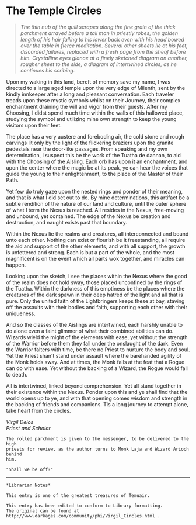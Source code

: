 # The Temple Circles

> _The thin nub of the quill scrapes along the fine grain of the thick
> parchment arrayed before a tall man in priestly robes, the golden length of
> his hair falling to his lower back even with his head bowed over the table in
> fierce meditation. Several other sheets lie at his feet, discarded failures,
> replaced with a fresh page from the sheaf before him. Crystalline eyes glance
> at a finely sketched diagram on another, rougher sheet to the side, a diagram
> of intertwined circles, as he continues his scribing._

Upon my waking in this land, bereft of memory save my name, I was directed to a
large aged temple upon the very edge of Milenth, sent by the kindly innkeeper
after a long and pleasant conversation. Each traveler treads upon these mystic
symbols whilst on their Journey, their complex enchantment draining the will
and vigor from their guests. After my Choosing, I didst spend much time within
the walls of this hallowed place, studying the symbol and utilizing mine own
strength to keep the young visitors upon their feet.

The place has a very austere and foreboding air, the cold stone and rough
carvings lit only by the light of the flickering braziers upon the granite
pedestals near the door-like passages. From speaking and my own determination,
I suspect this be the work of the Tuatha de dannan, to aid with the Choosing of
the Aisling. Each orb has upon it an enchantment, and upon the center where the
magic be at its peak, ye can hear the voices that guide the young to their
enlightenment, to the place of the Master of their Path.

Yet few do truly gaze upon the nested rings and ponder of their meaning, and
that is what I did set out to do. By mine determinations, this artifact be a
subtle rendition of the nature of our land and culture, until the outer sphere
of what I term the Nexus is reached. All resides in the Nexus, free-moving and
unbound, yet contained. The edge of the Nexus be creation and destruction, and
naught exists past that boundary.

Within the Nexus lie the realms and creatures, all interconnected and bound
unto each other. Nothing can exist or flourish be it freestanding, all require
the aid and support of the other elements, and with all support, the growth is
unfettered and strong. Each is but a part of the whole, and the most
magnificent is on the event which all parts wok together, and miracles can
happen.

Looking upon the sketch, I see the places within the Nexus where the good of
the realm does not hold sway, those placed unconfined by the rings of the
Tuatha. Within the darkness of this emptiness be the places where the creatures
of the dark spawn in their deep hatred of the light and all that is pure. Only
the united faith of the Lightbringers keeps these at bay, staving off the
assaults with their bodies and faith, supporting each other with their
uniqueness.

And so the classes of the Aislings are intertwined, each harshly unable to do
alone even a faint glimmer of what their combined abilities can do. Wizards
wield the might of the elements with ease, yet without the strength of the
Warrior before them they fall under the onslaught of the dark. Even the Warrior
falters with time, be there no Priest to nurture the body and soul. Yet the
Priest shan't stand under assault where the barehanded agility of the Monk
holds sway. And at times, the Monk fails at the feat that a Rogue can do with
ease. Yet without the backing of a Wizard, the Rogue would fall to death.

All is intertwined, linked beyond comprehension. Yet all stand together in
their existence within the Nexus. Ponder upon this and ye shall find that the
world opens up to ye, and with that opening comes wisdom and strength in the
backing of friends and companions. Tis a long journey to attempt alone, take
heart from the circles.

_Virgil Delos_  
_Priest and Scholar_  

```
The rolled parchment is given to the messenger, to be delivered to the high
priests for review, as the author turns to Monk Laja and Wizard Arioch behind
him.

"Shall we be off?"
```

***

```
*Librarian Notes*

This entry is one of the greatest treasures of Temuair.

This entry has been edited to conform to Library formatting.
The original can be found at http://www.darkages.com/community/phi/Virgil_Circles.html .
```

